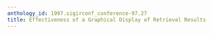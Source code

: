 ```yaml
---
anthology_id: 1997.sigirconf_conference-97.27
title: Effectiveness of a Graphical Display of Retrieval Results
---
```

